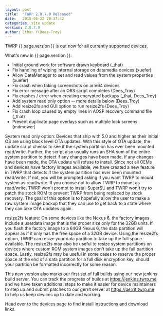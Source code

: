 ```yaml
---
layout: post
title:  "TWRP 2.8.7.0 Released"
date:   2015-06-22 20:37:42
categories: site update
version: 2.8.7.0
author: Ethan Y(Dees-Troy)
---
```


TWRP {{ page.version }} is out now for all currently supported devices.

What's new in {{ page.version }}:

  * Initial ground work for software drawn keyboard (_that)
  * Fix handling of wiping internal storage on datamedia devices (xuefer)
  * Allow DataManager to set and read values from the system properties (xuefer)
  * Fix crash when taking screenshots on arm64 devices
  * Fix error message after an ORS script completes (Dees_Troy)
  * Fix crashes / error when creating encrypted backups (_that, Dees_Troy)
  * Add system read only option -- more details below (Dees_Troy)
  * Add resize2fs and GUI option to run resize2fs (Dees_Troy)
  * Fix crash loop caused by empty lines in AOSP recovery command file (_that)
  * Prevent duplicate page overlays such as multiple lock screens (mdmower)

System read only option: Devices that ship with 5.0 and higher as their initial OS are using block level OTA updates. With this style of OTA update, the update script checks to see if the system partition has ever been mounted read/write. Further, the script also usually runs an SHA sum of the entire system partition to detect if any changes have been made. If any changes have been made, the OTA update will refuse to install. Since not all OEMs and devices have factory images available, we have created a new feature in TWRP that detects if the system partition has ever been mounted read/write. If not, you will be prompted asking if you want TWRP to mount system as read/write. If you choose not to allow TWRP to mount as read/write, TWRP won't prompt to install SuperSU and TWRP won't try to patch the stock ROM to prevent TWRP from being replaced by stock recovery. The goal of this option is to hopefully allow the user to make a raw system image backup that they can use to get back to a state where they can take OTA updates again.

resize2fs feature: On some devices like the Nexus 6, the factory images include a userdata image that is the proper size only for the 32GB units. If you flash the factory image to a 64GB Nexus 6, the data partition will appear as if it only has the free space of a 32GB device. Using the resize2fs option, TWRP can resize your data partition to take up the full space available. The resize2fs may also be useful to resize system partitions on devices where custom ROM system images don't take up the full partition space. Lastly, resize2fs may be useful in some cases to reserve the proper space at the end of a data partition for a full disk encryption key, should your partition be formatted incorrectly for some reason.

This new version also marks our first set of full builds using our new jenkins build server. You can track the progress of builds at https://jenkins.twrp.me and we have taken additional steps to make it easier for device maintainers to step up and submit patches to our gerrit server at https://gerrit.twrp.me to help us keep devices up to date and working.

Head over to the [devices page](http://twrp.me/Devices) to find install instructions and download links.
